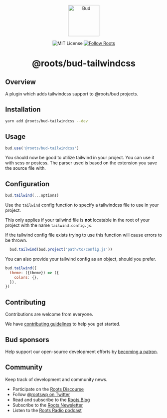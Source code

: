 <p align="center">
  <img alt="Bud" src="https://cdn.roots.io/app/uploads/logo-bud.svg" height="100">
</p>

<p align="center">
  <img alt="MIT License" src="https://img.shields.io/github/license/roots/bud?color=%23525ddc&style=flat-square">
  <a href="https://twitter.com/rootswp">
    <img alt="Follow Roots" src="https://img.shields.io/twitter/follow/rootswp.svg?style=flat-square&color=1da1f2" />
  </a>
</p>

<h1 align="center">
  <strong>@roots/bud-tailwindcss</strong>
</h1>

## Overview

A plugin which adds tailwindcss support to @roots/bud projects.

## Installation

```sh
yarn add @roots/bud-tailwindcss --dev
```

## Usage

```js
bud.use('@roots/bud-tailwindcss')
```

You should now be good to utilize tailwind in your project. You can use it with
scss or postcss. The parser used is based on the extension you save the
source file with.

## Configuration

```js
bud.tailwind(...options)
```

Use the `tailwind` config function to specify a tailwindcss file to use in your project.

This only applies if your tailwind file is **not**
locatable in the root of your project with the name `tailwind.config.js`.

If the tailwind config file exists trying to use this
function will cause errors to be thrown.

```js
  bud.tailwind(bud.project('path/to/config.js'))
```

You can also provide your tailwind config as an object, should you prefer.

```js
bud.tailwind({
  theme: ({theme}) => ({
    colors: {},
  }),
})
```

## Contributing

Contributions are welcome from everyone.

We have [contributing guidelines](https://github.com/roots/guidelines/blob/master/CONTRIBUTING.md) to help you get started.

## Bud sponsors

Help support our open-source development efforts by [becoming a patron](https://www.patreon.com/rootsdev).

## Community

Keep track of development and community news.

- Participate on the [Roots Discourse](https://discourse.roots.io/)
- Follow [@rootswp on Twitter](https://twitter.com/rootswp)
- Read and subscribe to the [Roots Blog](https://roots.io/blog/)
- Subscribe to the [Roots Newsletter](https://roots.io/subscribe/)
- Listen to the [Roots Radio podcast](https://roots.io/podcast/)
